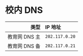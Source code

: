 # 校内 DNS



| 类型 | IP 地址 |
| ---: | :--- |
| 教育网 DNS 主 | `202.117.0.20` |
| 教育网 DNS 备 | `202.117.0.21` |

